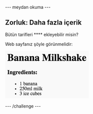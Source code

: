 \--- meydan okuma \---

## Zorluk: Daha fazla içerik

Bütün tarifleri **** ekleyebilir misin?

Web sayfanız şöyle görünmelidir:

![ekran görüntüsü](images/recipe-more-ingredients.png)

\--- /challenge \---